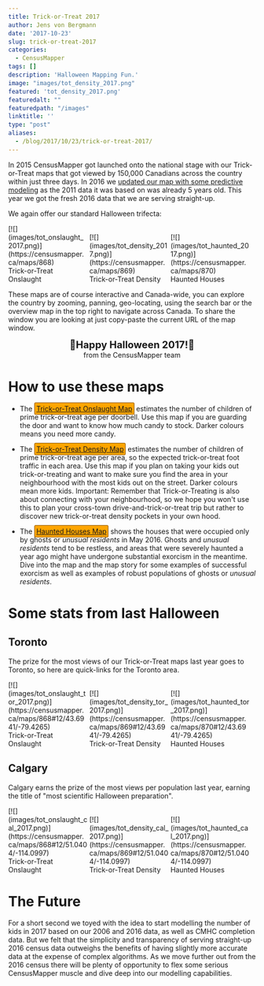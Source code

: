 ```yaml
---
title: Trick-or-Treat 2017
author: Jens von Bergmann
date: '2017-10-23'
slug: trick-or-treat-2017
categories:
  - CensusMapper
tags: []
description: 'Halloween Mapping Fun.'
image: "images/tot_density_2017.png"
featured: 'tot_density_2017.png'
featuredalt: ""
featuredpath: "/images"
linktitle: ''
type: "post"
aliases:
  - /blog/2017/10/23/trick-or-treat-2017/
---
```


In 2015 CensusMapper got launched onto the national stage with our Trick-or-Treat maps that got viewed by 150,000 Canadians across the country within just three days. In 2016 we [updated our map with some predictive modeling](https://doodles.mountainmath.ca/blog/2016/10/21/trick-or-treat-2016/) as the 2011 data it was based on was already 5 years old. This year we got the fresh 2016 data that we are serving straight-up. 

We again offer our standard Halloween trifecta:
 
 <style>
 .thirds{
  width:32%;
  margin:0;
 }
 .inline{
  display:inline-block!important;
 }
 </style>
 
 <figure class="inline thirds"> [![](images/tot_onslaught_2017.png)](https://censusmapper.ca/maps/868) <figcaption>Trick-or-Treat Onslaught</figcaption></figure>
 <figure class="inline thirds"> [![](images/tot_density_2017.png)](https://censusmapper.ca/maps/869) <figcaption>Trick-or-Treat Density</figcaption></figure>
 <figure class="inline thirds"> [![](images/tot_haunted_2017.png)](https://censusmapper.ca/maps/870) <figcaption>Haunted Houses</figcaption></figure>
 
These maps are of course interactive and Canada-wide, you can explore the country by zooming, panning, geo-locating, using the search bar or the overview map in the top right to navigate across Canada. To share the window you are looking at just copy-paste the current URL of the map window. 

<div style="font-size:20px;font-weight:bold;text-align:center;">🎃Happy Halloween 2017!🎃 </div>
<div style="text-align:center;margin-bottom:15px;">from the CensusMapper team</div>

# How to use these maps

<style>
a.halloween{
  background:#FFA500;
  border:1px solid #885500;
  border-radius:3px;
  padding:3px;
}
a.halloween:hover{
  background:#cc9500!important;
  color:black!important;
}
a.halloween:hover:before{
  background:#cc9500!important;
  color:black!important;
}
</style>

* The <a class='halloween' href="https://censusmapper.ca/maps/868" target="_blank">Trick-or-Treat Onslaught Map</a> estimates the number of children of prime trick-or-treat age per doorbell. Use this map if you are guarding the door
and want to know how much candy to stock. Darker colours means you need more candy.

* The <a class='halloween' href="https://censusmapper.ca/maps/869" target="_blank">Trick-or-Treat Density Map</a> estimates the number of children of prime trick-or-treat age per area, so the expected trick-or-treat foot traffic
in each area. Use this map if you plan on taking your kids out trick-or-treating and want to make sure you find the area
in your neighbourhood with the most kids out on the street. Darker colours mean more kids. <bf>Important:</bf> Remember that Trick-or-Treating is also about connecting with your neighbourhood, so we hope you won't use this to plan your cross-town drive-and-trick-or-treat trip but rather to discover new trick-or-treat density pockets in your own hood.

* The <a class='halloween' href="https://censusmapper.ca/maps/870" target="_blank">Haunted Houses Map</a> shows
the houses that were occupied only by ghosts or *unusual residents* in May 2016. Ghosts and *unusual residents* tend
to be restless, and areas that were severely haunted a year ago might have undergone substantial exorcism in the meantime. Dive into the map and the map story for some examples of successful exorcism as well as examples of robust populations of ghosts or *unusual residents*.

# Some stats from last Halloween
## Toronto
The prize for the most views of our Trick-or-Treat maps last year goes to Toronto, so here are quick-links for the Toronto area.

<figure class="inline thirds"> [![](images/tot_onslaught_tor_2017.png)](https://censusmapper.ca/maps/868#12/43.6941/-79.4265) <figcaption>Trick-or-Treat Onslaught</figcaption></figure>
 <figure class="inline thirds"> [![](images/tot_density_tor_2017.png)](https://censusmapper.ca/maps/869#12/43.6941/-79.4265) <figcaption>Trick-or-Treat Density</figcaption></figure>
 <figure class="inline thirds"> [![](images/tot_haunted_tor_2017.png)](https://censusmapper.ca/maps/870#12/43.6941/-79.4265) <figcaption>Haunted Houses</figcaption></figure>

## Calgary
Calgary earns the prize of the most views per population last year, earning the title of "most scientific Halloween preparation".

<figure class="inline thirds"> [![](images/tot_onslaught_cal_2017.png)](https://censusmapper.ca/maps/868#12/51.0404/-114.0997) <figcaption>Trick-or-Treat Onslaught</figcaption></figure>
 <figure class="inline thirds"> [![](images/tot_density_cal_2017.png)](https://censusmapper.ca/maps/869#12/51.0404/-114.0997) <figcaption>Trick-or-Treat Density</figcaption></figure>
 <figure class="inline thirds"> [![](images/tot_haunted_cal_2017.png)](https://censusmapper.ca/maps/870#12/51.0404/-114.0997) <figcaption>Haunted Houses</figcaption></figure>


# The Future
For a short second we toyed with the idea to start modelling the number of kids in 2017 based on our 2006 and 2016 data, as well as CMHC completion data. But we felt that the simplicity and transparency of serving straight-up 2016 census data outweighs the benefits of having slightly more accurate data at the expense of complex algorithms. As we move further out from the 2016 census there will be plenty of opportunity to flex some serious CensusMapper muscle and dive deep into our modelling capabilities.
